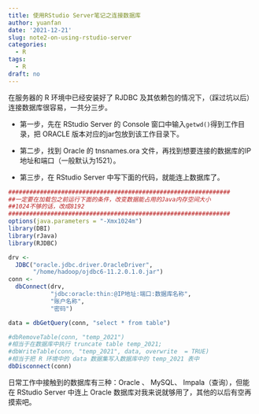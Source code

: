 ```yaml
---
title: 使用RStudio Server笔记之连接数据库
author: yuanfan
date: '2021-12-21'
slug: note2-on-using-rstudio-server
categories:
  - R
tags:
  - R
draft: no
---
```




<!--more-->

在服务器的 R 环境中已经安装好了 RJDBC 及其依赖包的情况下，（踩过坑以后）连接数据库很容易，一共分三步。

+ 第一步，先在 RStudio Server 的 Console 窗口中输入`getwd()`得到工作目录，把 ORACLE 版本对应的jar包放到该工作目录下。

+ 第二步，找到 Oracle 的 tnsnames.ora 文件，再找到想要连接的数据库的IP地址和端口（一般默认为1521）。

+ 第三步，在 RStudio Server 中写下面的代码，就能连上数据库了。

```r
###############################################################
##一定要在加载包之前运行下面的条件，改变数据能占用的Java内存空间大小
##1024不够的话，改成8192  
###############################################################
options(java.parameters = "-Xmx1024m")   
library(DBI)
library(rJava)
library(RJDBC)

drv <-
  JDBC("oracle.jdbc.driver.OracleDriver",
       "/home/hadoop/ojdbc6-11.2.0.1.0.jar")
conn <-
  dbConnect(drv,
            "jdbc:oracle:thin:@IP地址:端口:数据库名称",
            "账户名称",
            "密码")

data = dbGetQuery(conn, "select * from table")

#dbRemoveTable(conn, "temp_2021") 
#相当于在数据库中执行 truncate table temp_2021;
#dbWriteTable(conn, "temp_2021", data, overwrite  = TRUE)
#相当于把 R 环境中的 data 数据集写入数据库中的 temp_2021 表中
dbDisconnect(conn)
```

日常工作中接触到的数据库有三种：Oracle 、 MySQL、 Impala（查询），但能在 RStudio Server 中连上 Oracle 数据库对我来说就够用了，其他的以后有空再摸索吧。
